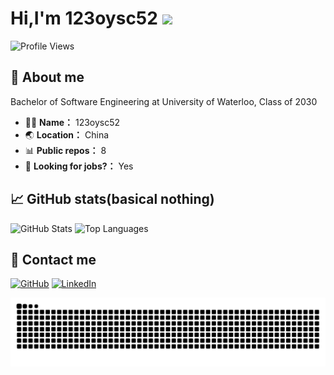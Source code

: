 # Hi,I'm 123oysc52 <img src="https://media.giphy.com/media/hvRJCLFzcasrR4ia7z/giphy.gif" width="30px"/>

![Profile Views](https://komarev.com/ghpvc/?username=carols12352&style=flat-square)

## 📝 About me
Bachelor of Software Engineering at University of Waterloo, Class of 2030

- 🧑‍💻 **Name：** 123oysc52
- 🌏 **Location：** China
- 📊 **Public repos：** 8
- 💼 **Looking for jobs?：** Yes

## 📈 GitHub stats(basical nothing)

![GitHub Stats](https://github-readme-stats.vercel.app/api?username=carols12352&show_icons=true)
![Top Languages](https://github-readme-stats.vercel.app/api/top-langs/?username=carols12352&layout=compact)

## 🔗 Contact me

[![GitHub](https://img.shields.io/badge/GitHub-Profile-black?logo=github)](https://github.com/carols12352)
[![LinkedIn](https://img.shields.io/badge/LinkedIn-Connect-blue?logo=linkedin)](https://www.linkedin.com/in/sicheng-ouyang-82306b321)

<picture>
  <source media="(prefers-color-scheme: dark)" srcset="https://raw.githubusercontent.com/carols12352/carols12352/output/github-contribution-grid-snake-dark.svg">
  <source media="(prefers-color-scheme: light)" srcset="https://raw.githubusercontent.com/carols12352/carols12352/output/github-contribution-grid-snake.svg">
  <img alt="github contribution grid snake animation" src="https://raw.githubusercontent.com/carols12352/carols12352/output/github-contribution-grid-snake.svg">
</picture>
